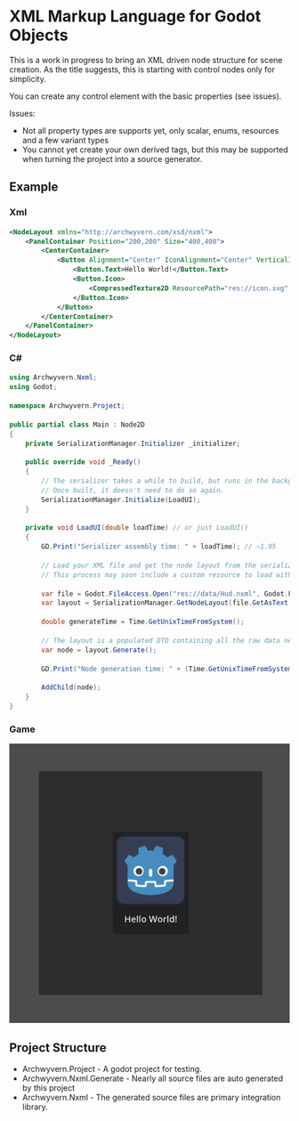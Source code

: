 XML Markup Language for Godot Objects
=====================================

This is a work in progress to bring an XML driven node structure for scene creation.
As the title suggests, this is starting with control nodes only for simplicity.

You can create any control element with the basic properties (see issues).

Issues:
- Not all property types are supports yet, only scalar, enums, resources and a few variant types
- You cannot yet create your own derived tags, but this may be supported when turning the project into a source generator.

Example
-------

### Xml
```xml
<NodeLayout xmlns="http://archwyvern.com/xsd/nxml">
    <PanelContainer Position="200,200" Size="400,400">
        <CenterContainer>
            <Button Alignment="Center" IconAlignment="Center" VerticalIconAlignment="Top">
                <Button.Text>Hello World!</Button.Text>
                <Button.Icon>
                    <CompressedTexture2D ResourcePath="res://icon.svg" />
                </Button.Icon>
            </Button>
        </CenterContainer>
    </PanelContainer>
</NodeLayout>
```

### C#

```csharp
using Archwyvern.Nxml;
using Godot;

namespace Archwyvern.Project;

public partial class Main : Node2D
{
    private SerializationManager.Initializer _initializer;

    public override void _Ready()
    {
        // The serializer takes a while to build, but runs in the background.
        // Once built, it doesn't need to do so again.
        SerializationManager.Initialize(LoadUI);
    }

    private void LoadUI(double loadTime) // or just LoadUI()
    {
        GD.Print("Serializer assembly time: " + loadTime); // ~1.95

        // Load your XML file and get the node layout from the serialization manager.
        // This process may soon include a custom resource to load with GD.Load<XNodeLayout>();

        var file = Godot.FileAccess.Open("res://data/Hud.nxml", Godot.FileAccess.ModeFlags.Read);
        var layout = SerializationManager.GetNodeLayout(file.GetAsText());

        double generateTime = Time.GetUnixTimeFromSystem();

        // The layout is a populated DTO containing all the raw data needed to create a node.
        var node = layout.Generate();

        GD.Print("Node generation time: " + (Time.GetUnixTimeFromSystem() - generateTime)); // ~0.008

        AddChild(node);
    }
}
```

### Game

![Example Image](docs/assets/example.png "Example Image")

Project Structure
-----------------

- Archwyvern.Project - A godot project for testing.
- Archwyvern.Nxml.Generate - Nearly all source files are auto generated by this project
- Archwyvern.Nxml - The generated source files are primary integration library.